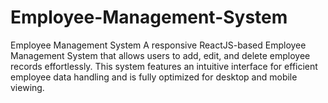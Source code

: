# Employee-Management-System
Employee Management System A responsive ReactJS-based Employee Management System that allows users to add, edit, and delete employee records effortlessly. This system features an intuitive interface for efficient employee data handling and is fully optimized for desktop and mobile viewing.

